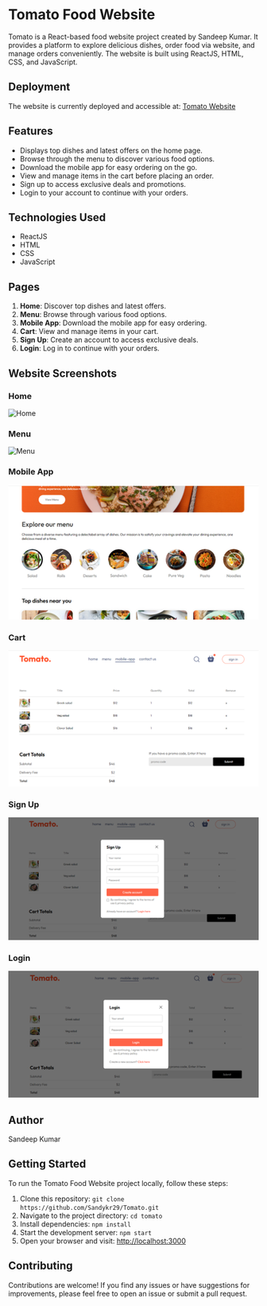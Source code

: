# Tomato Food Website

Tomato is a React-based food website project created by Sandeep Kumar. It provides a platform to explore delicious dishes, order food via website, and manage orders conveniently. The website is built using ReactJS, HTML, CSS, and JavaScript.

## Deployment

The website is currently deployed and accessible at: [Tomato Website](https://tomatoz.netlify.app)

## Features

- Displays top dishes and latest offers on the home page.
- Browse through the menu to discover various food options.
- Download the mobile app for easy ordering on the go.
- View and manage items in the cart before placing an order.
- Sign up to access exclusive deals and promotions.
- Login to your account to continue with your orders.

## Technologies Used

- ReactJS
- HTML
- CSS
- JavaScript

## Pages

1. **Home**: Discover top dishes and latest offers.
2. **Menu**: Browse through various food options.
3. **Mobile App**: Download the mobile app for easy ordering.
4. **Cart**: View and manage items in your cart.
5. **Sign Up**: Create an account to access exclusive deals.
6. **Login**: Log in to continue with your orders.

## Website Screenshots

### Home
![Home](src/assets/home.png)

### Menu
![Menu](src/assets/top-dishes.png)

### Mobile App
![Mobile App](foodapp/src/assets/explore.png)

### Cart
![Cart](foodapp/src/assets/cart.png)

### Sign Up
![Sign Up](foodapp/src/assets/signup.png)

### Login
![Login](foodapp/src/assets/login.png)

## Author

Sandeep Kumar

## Getting Started

To run the Tomato Food Website project locally, follow these steps:

1. Clone this repository: `git clone https://github.com/Sandykr29/Tomato.git`
2. Navigate to the project directory: `cd tomato`
3. Install dependencies: `npm install`
4. Start the development server: `npm start`
5. Open your browser and visit: [http://localhost:3000](http://localhost:3000)

## Contributing

Contributions are welcome! If you find any issues or have suggestions for improvements, please feel free to open an issue or submit a pull request.
